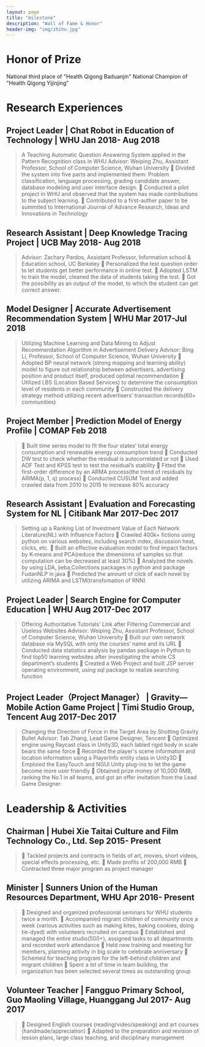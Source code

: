 ```yaml
---
layout: page
title: "milestone"
description: "Wall of Fame & Honor"
header-img: "img/zhihu.jpg"
---
```

# Honor of Prize
National third place of "Health Qigong Baduanjin"
National Champion of "Health Qigong Yijinjing"

# Research Experiences
## Project Leader | Chat Robot in Education of Technology | WHU                                          Jan 2018- Aug 2018
> A Teaching Automatic Question Answering System applied in the Pattern Recognition class in WHU
Advisor: Weiping Zhu, Assistant Professor, School of Computer Science, Wuhan University
	Divided the system into five parts and implemented them: Problem classification, language processing, grading candidate answer, database modeling and user interface design.
	Conducted a pilot project in WHU and observed that the system has made contributions to the subject learning.
	Contributed to a first-auther paper to be summited to International Journal of Advance Research, Ideas and Innovations in Technology
## Research Assistant | Deep Knowledge Tracing Project | UCB                                                   May 2018- Aug 2018
> Advisor: Zachary Pardos, Assistant Professor, Information school & Education school, UC Berkeley
	Personalized the test question order to let students get better performance in online test.
	Adopted LSTM to train the model, cleaned the data of students taking the test.
	Got the possibility as an output of the model, to which the student can get correct answer.
## Model Designer | Accurate Advertisement Recommendation System | WHU                              Mar 2017-Jul 2018
> Utilizing Machine Learning and Data Mining to Adjust Recommendation Algorithm in Advertisement Delivery
Advisor: Bing Li, Professor, School of Computer Science, Wuhan University
	Adopted BP neural network (strong mapping and learning ability) model to figure out relationship between advertisers, advertising position and product itself, produced optimal recommendation
	Utilized LBS (Location Based Services) to determine the consumption level of residents in each community
	Constructed the delivery strategy method utilizing recent advertisers’ transaction records(60+ communities)
## Project Member | Prediction Model of Energy Profile | COMAP                                                            Feb 2018
> 	Built time series model to fit the four states’ total energy consumption and renewable energy comsumption trend
	Conducted DW test to check whether the residual is autocorrelated or not
	Used ADF Test and KPSS test to test the residual’s stability
	Fitted the first-order difference by an ARMA process(the trend of residuals by ARIMA(p, 1, q) process)
	Conducted CUSUM Test and added crawled data from 2010 to 2015 to increase 80% accuracy
## Research Assistant | Evaluation and Forecasting System for NL | Citibank                              Mar 2017-Dec 2017 
> Setting up a Ranking List of Investment Value of Each Network Literature(NL) with Influence Factors
	Crawled 400k+ fictions using python on various websites, including search index, discussion heat, clicks, etc.
	Built  an effective evaluation model to find impact factors by K-means and PCA(reduce the dimensions of samples so that computation can be decreased at least 30%)
	Analyzed the novels by using  LDA, jieba,Collections packages in python and package FudanNLP in java
	Predicted the amount of click of each novel by utilizing ARIMA and LSTM(transfomation of RNN)
## Project Leader | Search Engine for Computer Education | WHU                                               Aug 2017-Dec 2017 
> Offering Authoritative Tutorials’ Link after Filtering Commercial and Useless Websites
Advisor: Weiping Zhu, Assistant Professor, School of Computer Science, Wuhan University
	Built our own network database via MySQL with only the courses’ name and its URL
	Conducted data statistics analysis by pandas package in Python to find top50 learning websites after investigating the whole CS department’s students
	Created a Web Project and built JSP server operating environment, using sql package to realize searching function
## Project Leader（Project Manager） | Gravity—Mobile Action Game Project | Timi Studio Group, Tencent          Aug 2017-Dec 2017 
> Changing the Direction of Force in the Target Area by Shotting Gravity Bullet
Advisor: Tab Zhang, Lead Game Designer, Tencent
	Optimized engine using Raycast class in Unity3D, each labled rigid body in scale bears the same force
	Recorded the player's scene information and location information using a PlayerInfo entity class in Unity3D
	Emploied the EasyTouch and NGUI Unity plug-ins to let the game become more user friendly
	Obtained prize money of 10,000 RMB, ranking the No.1 in all teams, and got an offer invitation from the Lead Game Designer
# Leadership & Activities
## Chairman | Hubei Xie Taitai Culture and Film Technology Co., Ltd.                                         Sep 2015- Present
> 	Tackled projects and contracts in fields of art, movies, short videos, special effects processing, etc. 
	Made profits of 200,000 RMB
	Contracted three major program as project manager 
## Minister | Sunners Union of the Human Resources Department, WHU                                      Apr 2016- Present
> 	Designed and organized professional seminars for WHU students twice a month. 
	Accompanied  migrant children of community once a week (various activities such as making kites, baking cookies, doing tie-dyed) with volunteers recruited on campus
	Established and managed the entire studio(500+), assigned tasks to all departments and recorded work attendance
	Held new training and meeting for members, planning activity in big scale to celebrate anniversary
	Schemed for teaching program for the left-behind children and migrant children
	Spent a lot of time in team building, the organization has been selected several times as outstanding group
## Volunteer Teacher | Fangguo Primary School, Guo Maoling Village, Huanggang                   Jul 2017- Aug 2017
> 	Designed English courses (reading/video/speaking) and art courses (handmade/appreciation)
	Adapted to the preparation and revision of lesson plans, large class teaching, and disciplinary management










